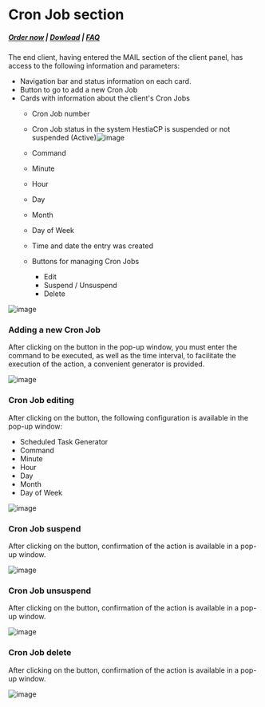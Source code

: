 # Cron Job section

#####  [Order now](https://puqcloud.com/index.php?rp=/store/whmcs-module-hestiacp) | [Dowload](https://download.puqcloud.com/WHMCS/servers/PUQ_WHMCS-HestiaCP/) | [FAQ](https://faq.puqcloud.com/)

The end client, having entered the MAIL section of the client panel, has access to the following information and parameters:

- Navigation bar and status information on each card.
- Button to go to add a new Cron Job
- Cards with information about the client's Cron Jobs 
    - Cron Job number
    - Cron Job status in the system HestiaCP is suspended or not suspended (Active)![image](https://user-images.githubusercontent.com/81689153/223440330-31ac0f4f-ed8e-4978-a818-8d8e2f1e03a4.png)

    - Command
    - Minute
    - Hour
    - Day
    - Month
    - Day of Week
    - Time and date the entry was created
    - Buttons for managing Cron Jobs 
        - Edit
        - Suspend / Unsuspend
        - Delete

![image](https://github.com/PUQ-sp-z-o-o/WHMCS-Module-HestiaCP/assets/81689153/d69d7ea3-abd3-48de-b866-e01bde76070b)

### Adding a new Cron Job

After clicking on the button in the pop-up window, you must enter the command to be executed, as well as the time interval, to facilitate the execution of the action, a convenient generator is provided.

![image](https://github.com/PUQ-sp-z-o-o/WHMCS-Module-HestiaCP/assets/81689153/852a9b8a-9867-40c7-ad72-04e3fbfafa9d)

### Cron Job editing

After clicking on the button, the following configuration is available in the pop-up window:

- Scheduled Task Generator
- Command
- Minute
- Hour
- Day
- Month
- Day of Week

![image](https://github.com/PUQ-sp-z-o-o/WHMCS-Module-HestiaCP/assets/81689153/92c565b3-60db-4f94-853f-6be7cd889683)

### Cron Job suspend

After clicking on the button, confirmation of the action is available in a pop-up window.

![image](https://github.com/PUQ-sp-z-o-o/WHMCS-Module-HestiaCP/assets/81689153/02bc893b-cba9-4ef9-8196-a3a1a70437f3)

### Cron Job unsuspend

After clicking on the button, confirmation of the action is available in a pop-up window.

![image](https://github.com/PUQ-sp-z-o-o/WHMCS-Module-HestiaCP/assets/81689153/a18bcb23-9392-4c05-beaf-b838a64a0f34)

### Cron Job delete

After clicking on the button, confirmation of the action is available in a pop-up window.

![image](https://github.com/PUQ-sp-z-o-o/WHMCS-Module-HestiaCP/assets/81689153/3e9e7872-f195-4714-ab3d-ba8da0b4b503)
